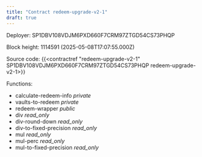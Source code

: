 ```yaml
---
title: "Contract redeem-upgrade-v2-1"
draft: true
---
```

Deployer: SP1DBV108VDJM6PXD660F7CRM97ZTGD54CS73PHQP


 



Block height: 1114591 (2025-05-08T17:07:55.000Z)

Source code: {{<contractref "redeem-upgrade-v2-1" SP1DBV108VDJM6PXD660F7CRM97ZTGD54CS73PHQP redeem-upgrade-v2-1>}}

Functions:

* calculate-redeem-info _private_
* vaults-to-redeem _private_
* redeem-wrapper _public_
* div _read_only_
* div-round-down _read_only_
* div-to-fixed-precision _read_only_
* mul _read_only_
* mul-perc _read_only_
* mul-to-fixed-precision _read_only_
